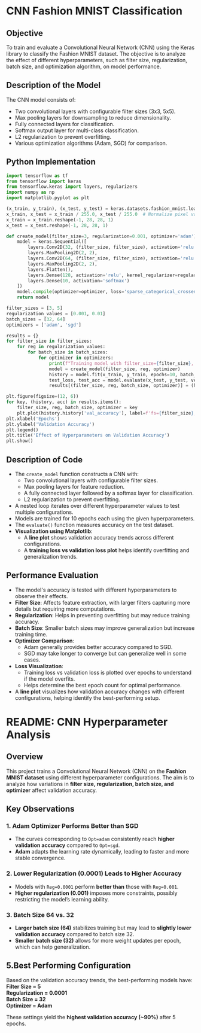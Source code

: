 # CNN Fashion MNIST Classification

## Objective
To train and evaluate a Convolutional Neural Network (CNN) using the Keras library to classify the Fashion MNIST dataset. The objective is to analyze the effect of different hyperparameters, such as filter size, regularization, batch size, and optimization algorithm, on model performance.

## Description of the Model
The CNN model consists of:
- Two convolutional layers with configurable filter sizes (3x3, 5x5).
- Max pooling layers for downsampling to reduce dimensionality.
- Fully connected layers for classification.
- Softmax output layer for multi-class classification.
- L2 regularization to prevent overfitting.
- Various optimization algorithms (Adam, SGD) for comparison.

## Python Implementation
```python
import tensorflow as tf
from tensorflow import keras
from tensorflow.keras import layers, regularizers
import numpy as np
import matplotlib.pyplot as plt

(x_train, y_train), (x_test, y_test) = keras.datasets.fashion_mnist.load_data()
x_train, x_test = x_train / 255.0, x_test / 255.0  # Normalize pixel values
x_train = x_train.reshape(-1, 28, 28, 1)
x_test = x_test.reshape(-1, 28, 28, 1)

def create_model(filter_size=3, regularization=0.001, optimizer='adam'):
    model = keras.Sequential([
        layers.Conv2D(32, (filter_size, filter_size), activation='relu', kernel_regularizer=regularizers.l2(regularization), input_shape=(28, 28, 1)),
        layers.MaxPooling2D(2, 2),
        layers.Conv2D(64, (filter_size, filter_size), activation='relu'),
        layers.MaxPooling2D(2, 2),
        layers.Flatten(),
        layers.Dense(128, activation='relu', kernel_regularizer=regularizers.l2(regularization)),
        layers.Dense(10, activation='softmax')
    ])
    model.compile(optimizer=optimizer, loss='sparse_categorical_crossentropy', metrics=['accuracy'])
    return model

filter_sizes = [3, 5]
regularization_values = [0.001, 0.01]
batch_sizes = [32, 64]
optimizers = ['adam', 'sgd']

results = {}
for filter_size in filter_sizes:
    for reg in regularization_values:
        for batch_size in batch_sizes:
            for optimizer in optimizers:
                print(f"Training model with filter_size={filter_size}, reg={reg}, batch_size={batch_size}, optimizer={optimizer}")
                model = create_model(filter_size, reg, optimizer)
                history = model.fit(x_train, y_train, epochs=10, batch_size=batch_size, validation_data=(x_test, y_test), verbose=0)
                test_loss, test_acc = model.evaluate(x_test, y_test, verbose=0)
                results[(filter_size, reg, batch_size, optimizer)] = (history, test_acc)

plt.figure(figsize=(12, 6))
for key, (history, acc) in results.items():
    filter_size, reg, batch_size, optimizer = key
    plt.plot(history.history['val_accuracy'], label=f'fs={filter_size}, reg={reg}, bs={batch_size}, opt={optimizer} ({acc:.2f})')
plt.xlabel('Epochs')
plt.ylabel('Validation Accuracy')
plt.legend()
plt.title('Effect of Hyperparameters on Validation Accuracy')
plt.show()
```

## Description of Code
- The `create_model` function constructs a CNN with:
  - Two convolutional layers with configurable filter sizes.
  - Max pooling layers for feature reduction.
  - A fully connected layer followed by a softmax layer for classification.
  - L2 regularization to prevent overfitting.
- A nested loop iterates over different hyperparameter values to test multiple configurations.
- Models are trained for 10 epochs each using the given hyperparameters.
- The `evaluate()` function measures accuracy on the test dataset.
- **Visualization using Matplotlib**:
  - A **line plot** shows validation accuracy trends across different configurations.
  - A **training loss vs validation loss plot** helps identify overfitting and generalization trends.

## Performance Evaluation
- The model's accuracy is tested with different hyperparameters to observe their effects.
- **Filter Size**: Affects feature extraction, with larger filters capturing more details but requiring more computations.
- **Regularization**: Helps in preventing overfitting but may reduce training accuracy.
- **Batch Size**: Smaller batch sizes may improve generalization but increase training time.
- **Optimizer Comparison**:
  - Adam generally provides better accuracy compared to SGD.
  - SGD may take longer to converge but can generalize well in some cases.
- **Loss Visualization**:
  - Training loss vs validation loss is plotted over epochs to understand if the model overfits.
  - Helps determine the best epoch count for optimal performance.
- A **line plot** visualizes how validation accuracy changes with different configurations, helping identify the best-performing setup.
# README: CNN Hyperparameter Analysis

## Overview
This project trains a Convolutional Neural Network (CNN) on the **Fashion MNIST dataset** using different hyperparameter configurations. The aim is to analyze how variations in **filter size, regularization, batch size, and optimizer** affect validation accuracy.

## Key Observations

### 1. Adam Optimizer Performs Better than SGD
- The curves corresponding to `Opt=adam` consistently reach **higher validation accuracy** compared to `Opt=sgd`.
- **Adam** adapts the learning rate dynamically, leading to faster and more stable convergence.

### 2. Lower Regularization (0.0001) Leads to Higher Accuracy
- Models with `Reg=0.0001` perform **better than** those with `Reg=0.001`.
- **Higher regularization (0.001)** imposes more constraints, possibly restricting the model’s learning ability.

### 3. Batch Size 64 vs. 32
- **Larger batch size (64)** stabilizes training but may lead to **slightly lower validation accuracy** compared to batch size 32.
- **Smaller batch size (32)** allows for more weight updates per epoch, which can help generalization.

## 5.Best Performing Configuration
Based on the validation accuracy trends, the best-performing models have:
 **Filter Size = 5**  
 **Regularization = 0.0001**  
 **Batch Size = 32**  
 **Optimizer = Adam**  

These settings yield the **highest validation accuracy (~90%)** after 5 epochs.



